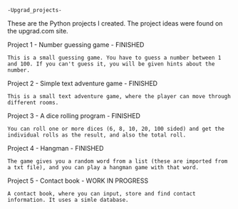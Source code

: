	-Upgrad_projects-
These are the Python projects I created. The project ideas were found on the upgrad.com site.

Project 1 - Number guessing game - FINISHED

	This is a small guessing game. You have to guess a number between 1 and 100. If you can't guess it, you will be given hints about the number.

Project 2 - Simple text adventure game - FINISHED

	This is a small text adventure game, where the player can move through different rooms.

Project 3 - A dice rolling program - FINISHED

	You can roll one or more dices (6, 8, 10, 20, 100 sided) and get the individual rolls as the result, and also the total roll. 

Project 4 - Hangman - FINISHED

	The game gives you a random word from a list (these are imported from a txt file), and you can play a hangman game with that word.

Project 5 - Contact book - WORK IN PROGRESS

	A contact book, where you can input, store and find contact information. It uses a simle database.